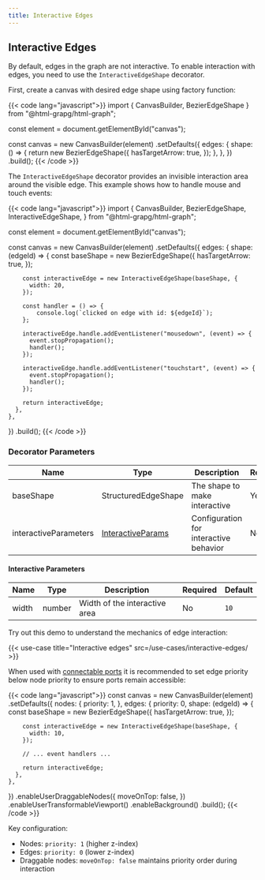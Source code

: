 ```yaml
---
title: Interactive Edges
---
```


## Interactive Edges

By default, edges in the graph are not interactive.
To enable interaction with edges, you need to use the `InteractiveEdgeShape`
decorator.

First, create a canvas with desired edge shape using factory function:

{{< code lang="javascript">}}
import { CanvasBuilder, BezierEdgeShape } from "@html-grapg/html-graph";

const element = document.getElementById("canvas");

const canvas = new CanvasBuilder(element)
  .setDefaults({
    edges: {
      shape: () => {
        return new BezierEdgeShape({
          hasTargetArrow: true,
        });
      },
    },
  })
  .build();
{{< /code >}}

The `InteractiveEdgeShape` decorator provides an invisible interaction area around the visible edge.
This example shows how to handle mouse and touch events:

{{< code lang="javascript">}}
import {
  CanvasBuilder,
  BezierEdgeShape,
  InteractiveEdgeShape,
} from "@html-grapg/html-graph";

const element = document.getElementById("canvas");

const canvas = new CanvasBuilder(element)
  .setDefaults({
    edges: {
      shape: (edgeId) => {
        const baseShape = new BezierEdgeShape({
          hasTargetArrow: true,
        });

        const interactiveEdge = new InteractiveEdgeShape(baseShape, {
          width: 20,
        });

        const handler = () => {
            console.log(`clicked on edge with id: ${edgeId}`);
        };

        interactiveEdge.handle.addEventListener("mousedown", (event) => {
          event.stopPropagation();
          handler();
        });

        interactiveEdge.handle.addEventListener("touchstart", (event) => {
          event.stopPropagation();
          handler();
        });

        return interactiveEdge;
      },
    },
  })
  .build();
{{< /code >}}

### Decorator Parameters

| Name                  | Type                                             | Description                                                 | Required | Default |
|-----------------------|--------------------------------------------------|-------------------------------------------------------------|----------|---------|
| baseShape             | StructuredEdgeShape                              | The shape to make interactive                               | Yes      |         |
| interactiveParameters | [InteractiveParams](#interactive-parameters)     | Configuration for interactive behavior                      | No       | `{}`    |

#### Interactive Parameters

| Name  | Type   | Description                   | Required | Default |
|-------|--------|-------------------------------|----------|---------|
| width | number | Width of the interactive area | No       | `10`    |

Try out this demo to understand the mechanics of edge interaction:

{{< use-case title="Interactive edges" src=/use-cases/interactive-edges/ >}}

When used with [connectable ports](/modules/connectable-ports) it is recommended to set edge priority below node priority
to ensure ports remain accessible:

{{< code lang="javascript">}}
const canvas = new CanvasBuilder(element)
  .setDefaults({
    nodes: {
      priority: 1,
    },
    edges: {
      priority: 0,
      shape: (edgeId) => {
        const baseShape = new BezierEdgeShape({
          hasTargetArrow: true,
        });

        const interactiveEdge = new InteractiveEdgeShape(baseShape, {
          width: 10,
        });

        // ... event handlers ...

        return interactiveEdge;
      },
    },
  })
  .enableUserDraggableNodes({
    moveOnTop: false,
  })
  .enableUserTransformableViewport()
  .enableBackground()
  .build();
{{< /code >}}

Key configuration:
- Nodes: `priority: 1` (higher z-index)
- Edges: `priority: 0` (lower z-index)
- Draggable nodes: `moveOnTop: false` maintains priority order during interaction
